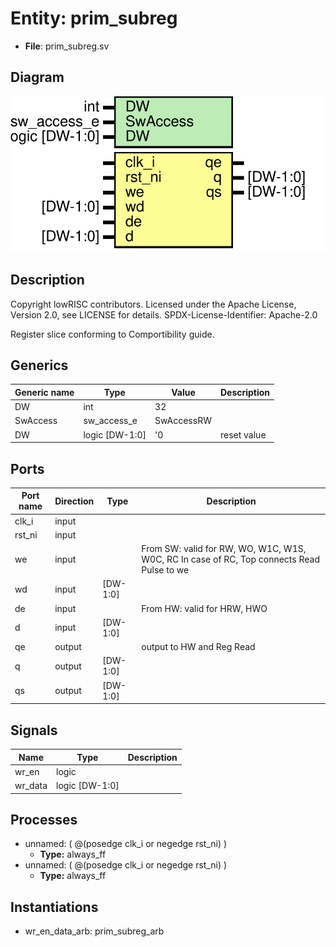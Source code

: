 # Entity: prim_subreg

- **File**: prim_subreg.sv
## Diagram

![Diagram](prim_subreg.svg "Diagram")
## Description

 Copyright lowRISC contributors.
 Licensed under the Apache License, Version 2.0, see LICENSE for details.
 SPDX-License-Identifier: Apache-2.0

 Register slice conforming to Comportibility guide.

## Generics

| Generic name | Type           | Value      | Description   |
| ------------ | -------------- | ---------- | ------------- |
| DW           | int            | 32         |               |
| SwAccess     | sw_access_e    | SwAccessRW |               |
| DW           | logic [DW-1:0] | '0         |  reset value  |
## Ports

| Port name | Direction | Type     | Description                                                                                 |
| --------- | --------- | -------- | ------------------------------------------------------------------------------------------- |
| clk_i     | input     |          |                                                                                             |
| rst_ni    | input     |          |                                                                                             |
| we        | input     |          |  From SW: valid for RW, WO, W1C, W1S, W0C, RC In case of RC, Top connects Read Pulse to we  |
| wd        | input     | [DW-1:0] |                                                                                             |
| de        | input     |          |  From HW: valid for HRW, HWO                                                                |
| d         | input     | [DW-1:0] |                                                                                             |
| qe        | output    |          |  output to HW and Reg Read                                                                  |
| q         | output    | [DW-1:0] |                                                                                             |
| qs        | output    | [DW-1:0] |                                                                                             |
## Signals

| Name    | Type           | Description |
| ------- | -------------- | ----------- |
| wr_en   | logic          |             |
| wr_data | logic [DW-1:0] |             |
## Processes
- unnamed: ( @(posedge clk_i or negedge rst_ni) )
  - **Type:** always_ff
- unnamed: ( @(posedge clk_i or negedge rst_ni) )
  - **Type:** always_ff
## Instantiations

- wr_en_data_arb: prim_subreg_arb
